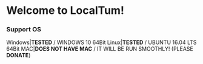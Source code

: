 # Welcome to LocalTum!

### Support OS

Windows|**TESTED** / WINDOWS 10 64Bit
Linux|**TESTED** / UBUNTU 16.04 LTS 64Bit
MAC|**DOES NOT HAVE MAC** / IT WILL BE RUN SMOOTHLY! (PLEASE **DONATE**)